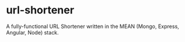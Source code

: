 # url-shortener
A fully-functional URL Shortener written in the MEAN (Mongo, Express, Angular, Node) stack.
